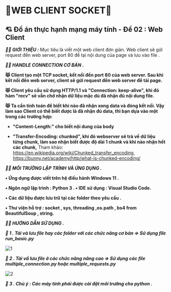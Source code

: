 #                                                                :revolving_hearts:WEB CLIENT SOCKET:revolving_hearts:
 ##                                             💘 Đồ án thực hạnh mạng máy tính - Đề 02 : Web Client

**_:face_in_clouds:   GIỚI THIỆU :_**
Mục tiêu là viết một web client đơn giản. Web client sẽ gửi request đến web server, port 80 để tại nội dung của page và lưu vào file .

**_:face_in_clouds:   HANDLE CONNECTION CƠ BẢN ._**


  **:pouting_cat: Client tạo một TCP socket, kết nối đến port 80 của web server. Sau khi kết nối đến web server, client sẽ gửi request đến web server để tải page.**
 
  **:pouting_cat: Client yêu cầu sử dụng HTTP/1.1 và "Connection: keep-alive", khi đó hàm "recv" sẽ vẫn chờ nhận dữ liệu mặc dù đã nhận đủ nội dung file.** 
 
  **:pouting_cat: Ta cần tính toán để biết khi nào đã nhận xong data và đóng kết nối. Vậy làm sao Client có thể biết được là đã nhận đủ data, thì bạn dựa vào một trong      các trường hợp:**

   + **"Content-Length:" cho biết nội dung của body**
        
   + **"Transfer-Encoding: chunked", khi đó webserver sẽ trả về dữ liệu từng chunk, làm sao nhận biết được độ dài 1 chunk và khi nào nhận hết các chunk,**
       Tham khảo: https://en.wikipedia.org/wiki/Chunked_transfer_encoding, https://bunny.net/academy/http/what-is-chunked-encoding/


**_:face_in_clouds:   MÔI TRƯỜNG LẬP TRÌNH VÀ ỨNG DỤNG ._**
    
   **• Ứng dụng được viết trên hệ điều hành Windows 11 .**
   
   **• Ngôn ngữ lập trình : Python 3 . • IDE sử dụng : Visual Studio Code.**
   
   **• Các dữ liệu được lưu trữ tại các folder theo yêu cầu .**
   
   **• Thư viện hỗ trợ : socket , sys, threading ,os.path , bs4 from BeautifulSoup , string.**
   
 
_**:face_in_clouds:    HƯỚNG DẪN SỬ DỤNG .**_
   
  _**:ghost:  1 . Tải và lưu file hay các folder với các chức năng cơ bản   =>   Sử dụng file run_basic.py**_ 
  
  ![1](https://user-images.githubusercontent.com/100368114/204431490-8bd04b63-bb69-4952-acce-59a323ba854e.jpg)

  _**:ghost:  2 . Tải vầ lưu file ở các chức năng nâng cao  => Sử dụng các file multiple_connection.py hoặc multiple_requests.py**_
  
   ![2](https://user-images.githubusercontent.com/100368114/204431246-7a9ab6db-0613-4e52-ab79-352329dead4f.jpg)
    
  _**:ghost:  3 . Chú ý : Các máy tính phải được cài đặt môi trường cho python .**_
 
    
